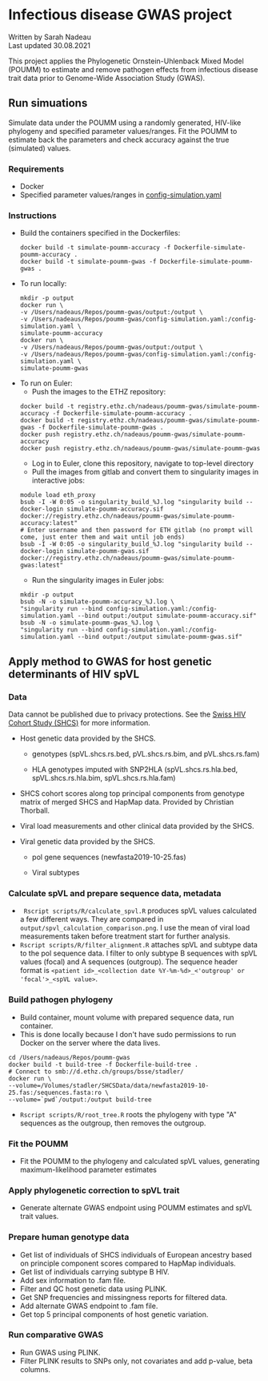 # Infectious disease GWAS project

Written by Sarah Nadeau \
Last updated 30.08.2021

This project applies the Phylogenetic Ornstein-Uhlenback Mixed Model (POUMM) to estimate and remove pathogen effects from infectious disease trait data prior to Genome-Wide Association Study (GWAS).

## Run simuations
Simulate data under the POUMM using a randomly generated, HIV-like phylogeny and specified parameter values/ranges. Fit the POUMM to estimate back the parameters and check accuracy against the true (simulated) values.

### Requirements
* Docker
* Specified parameter values/ranges in [config-simulation.yaml](config-simulation-full.yaml)

### Instructions

* Build the containers specified in the Dockerfiles:
  ```
  docker build -t simulate-poumm-accuracy -f Dockerfile-simulate-poumm-accuracy .
  docker build -t simulate-poumm-gwas -f Dockerfile-simulate-poumm-gwas .
  ```
* To run locally:
  ```
  mkdir -p output
  docker run \
  -v /Users/nadeaus/Repos/poumm-gwas/output:/output \
  -v /Users/nadeaus/Repos/poumm-gwas/config-simulation.yaml:/config-simulation.yaml \
  simulate-poumm-accuracy
  docker run \
  -v /Users/nadeaus/Repos/poumm-gwas/output:/output \
  -v /Users/nadeaus/Repos/poumm-gwas/config-simulation.yaml:/config-simulation.yaml \
  simulate-poumm-gwas
  ```
* To run on Euler:
  * Push the images to the ETHZ repository:
  ```
  docker build -t registry.ethz.ch/nadeaus/poumm-gwas/simulate-poumm-accuracy -f Dockerfile-simulate-poumm-accuracy .
  docker build -t registry.ethz.ch/nadeaus/poumm-gwas/simulate-poumm-gwas -f Dockerfile-simulate-poumm-gwas .
  docker push registry.ethz.ch/nadeaus/poumm-gwas/simulate-poumm-accuracy
  docker push registry.ethz.ch/nadeaus/poumm-gwas/simulate-poumm-gwas
  ```
  * Log in to Euler, clone this repository, navigate to top-level directory
  * Pull the images from gitlab and convert them to singularity images in interactive jobs:
  ```
  module load eth_proxy
  bsub -I -W 0:05 -o singularity_build_%J.log "singularity build --docker-login simulate-poumm-accuracy.sif docker://registry.ethz.ch/nadeaus/poumm-gwas/simulate-poumm-accuracy:latest"
  # Enter username and then password for ETH gitlab (no prompt will come, just enter them and wait until job ends)
  bsub -I -W 0:05 -o singularity_build_%J.log "singularity build --docker-login simulate-poumm-gwas.sif docker://registry.ethz.ch/nadeaus/poumm-gwas/simulate-poumm-gwas:latest"
  ```
  * Run the singularity images in Euler jobs:
  ```
  mkdir -p output
  bsub -N -o simulate-poumm-accuracy_%J.log \
  "singularity run --bind config-simulation.yaml:/config-simulation.yaml --bind output:/output simulate-poumm-accuracy.sif"
  bsub -N -o simulate-poumm-gwas_%J.log \
  "singularity run --bind config-simulation.yaml:/config-simulation.yaml --bind output:/output simulate-poumm-gwas.sif"
  ```
  
## Apply method to GWAS for host genetic determinants of HIV spVL 

### Data
Data cannot be published due to privacy protections. See the [Swiss HIV Cohort Study (SHCS)](http://www.shcs.ch/) for more information.

* Host genetic data provided by the SHCS.

  * genotypes (spVL.shcs.rs.bed, pVL.shcs.rs.bim, and pVL.shcs.rs.fam)

  * HLA genotypes imputed with SNP2HLA (spVL.shcs.rs.hla.bed, spVL.shcs.rs.hla.bim, spVL.shcs.rs.hla.fam)

* SHCS cohort scores along top principal components from genotype matrix of merged SHCS and HapMap data. Provided by Christian Thorball.

* Viral load measurements and other clinical data provided by the SHCS.

* Viral genetic data provided by the SHCS.

  * pol gene sequences (newfasta2019-10-25.fas)

  * Viral subtypes

### Calculate spVL and prepare sequence data, metadata
* ``` Rscript scripts/R/calculate_spvl.R``` produces spVL values calculated a few different ways. They are compared in `output/spvl_calculation_comparison.png`. I use the mean of viral load measurements taken before treatment start for further analysis.
* ```Rscript scripts/R/filter_alignment.R``` attaches spVL and subtype data to the pol sequence data. I filter to only subtype B sequences with spVL values (focal) and A sequences (outgroup). The sequence header format is `<patient id>_<collection date %Y-%m-%d>_<'outgroup' or 'focal'>_<spVL value>`.

### Build pathogen phylogeny
* Build container, mount volume with prepared sequence data, run container.
* This is done locally because I don't have sudo permissions to run Docker on the server where the data lives.
``` 
cd /Users/nadeaus/Repos/poumm-gwas
docker build -t build-tree -f Dockerfile-build-tree .
# Connect to smb://d.ethz.ch/groups/bsse/stadler/
docker run \
--volume=/Volumes/stadler/SHCSData/data/newfasta2019-10-25.fas:/sequences.fasta:ro \
--volume=`pwd`/output:/output build-tree
```

* ```Rscript scripts/R/root_tree.R``` roots the phylogeny with type "A" sequences as the outgroup, then removes the outgroup.

### Fit the POUMM
* Fit the POUMM to the phylogeny and calculated spVL values, generating maximum-likelihood parameter estimates

[comment]: <> (* fit_poumm.R: Fit the POUMM to the phylogeny and spVL trait values.)

### Apply phylogenetic correction to spVL trait
* Generate alternate GWAS endpoint using POUMM estimates and spVL trait values.

### Prepare human genotype data
* Get list of individuals of SHCS individuals of European ancestry based on principle component scores compared to HapMap individuals.
* Get list of individuals carrying subtype B HIV.
* Add sex information to .fam file.
* Filter and QC host genetic data using PLINK.
* Get SNP frequencies and missingness reports for filtered data.
* Add alternate GWAS endpoint to .fam file.
* Get top 5 principal components of host genetic variation.

### Run comparative GWAS
* Run GWAS using PLINK.
* Filter PLINK results to SNPs only, not covariates and add p-value, beta columns.

[comment]: <> (* correct_spvl.R: Generate alternate GWAS endpoint using POUMM estimates and spVL trait values.)

[comment]: <> (* get_europeans_to_keep.R: Get list of individuals of SHCS individuals of European ancestry based on principle component scores compared to HapMap individuals.)

[comment]: <> (* generate_no_b_hosts_list.R: Get list of individuals carrying subtype B HIV.)

[comment]: <> (* add_sex_to_fam_SN.R: Add sex information to .fam file.)

[comment]: <> (* filter_genotype_data_and_add_sex: Filter and QC host genetic data using PLINK.)

[comment]: <> (* summarize_data.sh: Get SNP frequencies and missingness reports for filtered data.)

[comment]: <> (* make_pheno_file.R: Add alternate GWAS endpoint to .fam file.)

[comment]: <> (* generate_pc_covariates.sh: Get top 5 principal components of host genetic variation.)

[comment]: <> (* run_gwas.sh: Run GWAS using PLINK.)

[comment]: <> (* manipulate_plink_results_for_plotting.sh: Filter PLINK results to SNPs only, not covariates and add p-value, beta columns.)



